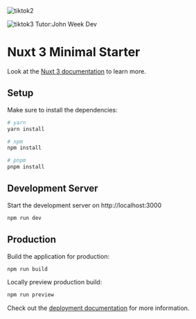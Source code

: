![tiktok2](https://github.com/AdelekeOfAfrica/TikTok-clone/assets/98800594/eef89ed8-7aea-43c0-93ee-5def735d33f1)

![tiktok3](https://github.com/AdelekeOfAfrica/TikTok-clone/assets/98800594/b677e96c-add0-4d0d-ba56-202b3ca96bb0)
Tutor:John Week Dev

# Nuxt 3 Minimal Starter

Look at the [Nuxt 3 documentation](https://nuxt.com/docs/getting-started/introduction) to learn more.

## Setup

Make sure to install the dependencies:

```bash
# yarn
yarn install

# npm
npm install

# pnpm
pnpm install
```

## Development Server

Start the development server on http://localhost:3000

```bash
npm run dev
```

## Production

Build the application for production:

```bash
npm run build
```

Locally preview production build:

```bash
npm run preview
```

Check out the [deployment documentation](https://nuxt.com/docs/getting-started/deployment) for more information.
